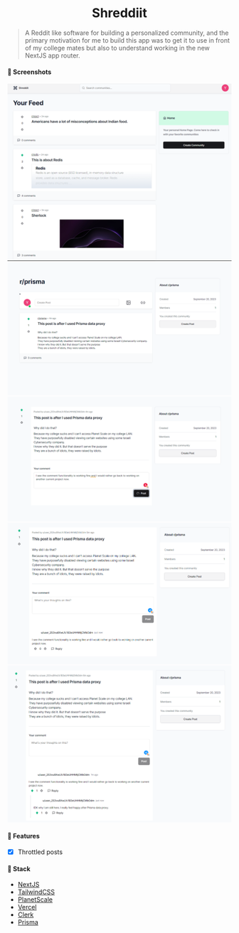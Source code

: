 <h1 align="center">Shreddiit</h1>

> A Reddit like software for building a personalized community, and the primary motivation for me to build this app was to get it to use in front of my college mates but also to understand working in the new NextJS app router.

#### 📸 Screenshots

![Shreddiit](./public/Screenshot_20230920_085750.png)
![Create a post](./public/Screenshot_20230920_104911.png)
![Reply underneath a post](./public/Screenshot_20230920_105034.png)
![Comments Section](./public/Screenshot_20230920_105050.png)
![Reply nesting](./public/Screenshot_20230920_105159.png)

#### 🚀 Features

- [x] Throttled posts

#### 🚀 Stack

- [NextJS](https://nextjs.org/)
- [TailwindCSS](https://tailwindcss.com/)
- [PlanetScale](https://planetscale.com/)
- [Vercel](https://vercel.com/)
- [Clerk](https://clerk.com)
- [Prisma](https://prisma.io)
